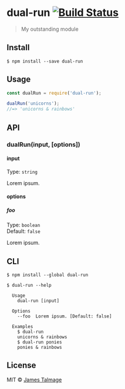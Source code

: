 # dual-run [![Build Status](https://travis-ci.org/jamestalmage/dual-run.svg?branch=master)](https://travis-ci.org/jamestalmage/dual-run)

> My outstanding module


## Install

```
$ npm install --save dual-run
```


## Usage

```js
const dualRun = require('dual-run');

dualRun('unicorns');
//=> 'unicorns & rainbows'
```


## API

### dualRun(input, [options])

#### input

Type: `string`

Lorem ipsum.

#### options

##### foo

Type: `boolean`  
Default: `false`

Lorem ipsum.


## CLI

```
$ npm install --global dual-run
```

```
$ dual-run --help

  Usage
    dual-run [input]

  Options
    --foo  Lorem ipsum. [Default: false]

  Examples
    $ dual-run
    unicorns & rainbows
    $ dual-run ponies
    ponies & rainbows
```


## License

MIT © [James Talmage](http://github.com/jamestalmage)
